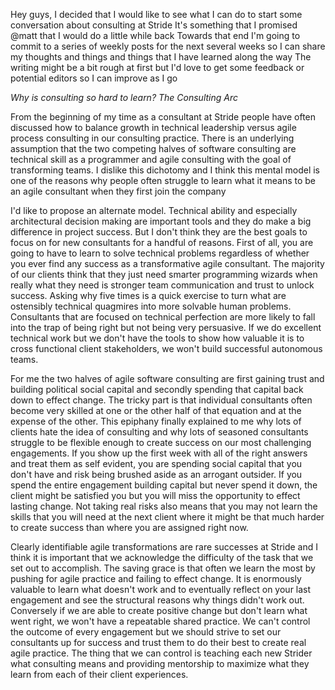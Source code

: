 Hey guys, I decided that I would like to see what I can do to start some conversation about consulting at Stride
It's something that I promised @matt that I would do a little while back
Towards that end I'm going to commit to a series of weekly posts for the next several weeks so I can
share my thoughts and things and things that I have learned along the way
The writing might be a bit rough at first but I'd love to get some feedback or potential editors so I can improve as I go

*Why is consulting so hard to learn? The Consulting Arc*

From the beginning of my time as a consultant at Stride people have often discussed how to balance growth in technical leadership versus agile process consulting in our consulting practice. There is an underlying assumption that the two competing halves of software consulting are technical skill as a programmer and agile consulting with the goal of transforming teams. I dislike this dichotomy and I think this mental model is one of the reasons why people often struggle to learn what it means to be an agile consultant when they first join the company

I'd like to propose an alternate model. Technical ability and especially architectural decision making are important tools and they do make a big difference in project success. But I don't think they are the best goals to focus on for new consultants for a handful of reasons. First of all, you are going to have to learn to solve technical problems regardless of whether you ever find any success as a transformative agile consultant. The majority of our clients think that they just need smarter programming wizards when really what they need is stronger team communication and trust to unlock success. Asking why five times is a quick exercise to turn what are ostensibly technical quagmires into more solvable human problems. Consultants that are focused on technical perfection are more likely to fall into the trap of being right but not being very persuasive. If we do excellent technical work but we don't have the tools to show how valuable it is to cross functional client stakeholders, we won't build successful autonomous teams. 

For me the two halves of agile software consulting are first gaining trust and building political social capital and secondly spending that capital back down to effect change. The tricky part is that individual consultants often become very skilled at one or the other half of that equation and at the expense of the other. This epiphany finally explained to me why lots of clients hate the idea of consulting and why lots of seasoned consultants struggle to be flexible enough to create success on our most challenging engagements. If you show up the first week with all of the right answers and treat them as self evident, you are spending social capital that you don't have and risk being brushed aside as an arrogant outsider. If you spend the entire engagement building capital but never spend it down, the client might be satisfied you but you will miss the opportunity to effect lasting change. Not taking real risks also means that you may not learn the skills that you will need at the next client where it might be that much harder to create success than where you are assigned right now.

Clearly identifiable agile transformations are rare successes at Stride and I think it is important that we acknowledge the difficulty of the task that we set out to accomplish. The saving grace is that often we learn the most by pushing for agile practice and failing to effect change. It is enormously valuable to learn what doesn't work and to eventually reflect on your last engagement and see the structural reasons why things didn't work out. Conversely if we are able to create positive change but don't learn what went right, we won't have a repeatable shared practice. We can't control the outcome of every engagement but we should strive to set our consultants up for success and trust them to do their best to create real agile practice. The thing that we can control is teaching each new Strider what consulting means and providing mentorship to maximize what they learn from each of their client experiences.
